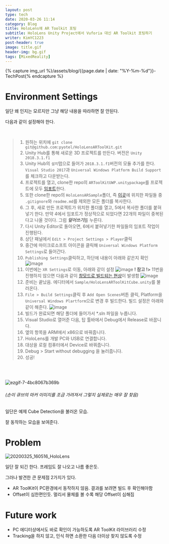 ```yaml
---
layout: post
type: tech
date: 2020-03-26 11:14
category: Blog
title: HoloLens에 AR Toolkit 포팅
subtitle: HoloLens Unity Project에서 Vuforia 대신 AR Toolkit 포팅하기
writer: KimYC1223
post-header: true
image: title.gif
header-img: bg.gif
tags: [MixedReality]
---
```


{% capture img_url %}/assets/blog/{{page.date | date: "%Y-%m-%d"}}-TechPost{% endcapture %}

# Environment Settings

일단 왜 인지는 모르지만 그냥 해당 내용을 따라하면 잘 안된다.

다음과 같이 설정해야 한다.

<Br>

> 1. 원하는 위치에 ```git clone git@github.com:pyotel/HoloLensARToolKit.git```
> 2. Unity Hub를 통해 새로운 3D 프로젝트를 만든다. 버전은 ```Unity 2018.3.1.f1```
> 3. Unity Hub의 ```설치```탭으로 들어가 ```2018.3.1.f1```버전의 모듈 추가를 한다. ```Visual Studio 2017```과 ```Universal Windows Platform Build Support```를 체크하고 다운받는다.
> 4. 프로젝트를 열고, clone한 repo의 ```ARToolKitUWP.unitypackage```를 프로젝트에 모두 [임포트](https://github.com/pyotel/HoloLensARToolKit/blob/master/ARToolKitUWP.unitypackage)한다.
> 5. 또한 clone한 repo의 ```HoloLensARSample```폴더, 즉 [이곳](https://github.com/pyotel/HoloLensARToolKit/tree/master/HoloLensARSample)에 위치한 파일들 중 ```.gitignore```와 ```readme.md```를 제외한 모든 폴더를 복사한다.
> 6. 그 후, 새로 만든 프로젝트가 위치한 폴더를 열고, 5에서 복사한 폴더를 붙혀넣기 한다. 만약 4에서 임포트가 정상적으로 되었다면 22개의 파일이 중복된다고 나올 것이다. 그럼 ***덮어쓰기***를 누른다.
> 7. 다시 Unity Editor로 돌아오면, 6에서 붙혀넣기한 파일들의 임포트 작업이 진행된다.
> 8. 상단 패널에서 ```Edit > Project Settings > Player```클릭
> 9. 중간에 마이크로소프트 아이콘을 클릭해 ```Universal Windows Platform Settings```로 들어간다.
> 10. ```Publishing Settings```클릭하고, 하단에 내용이 아래와 같은지 확인
> ![image](https://user-images.githubusercontent.com/40852277/77601309-bea6f880-6f4d-11ea-97e8-09ab3272fe30.png)
> 11. 이번에는 ```XR Settings```로 이동, 아래와 같이 설정
> ![image](https://user-images.githubusercontent.com/40852277/77601397-fdd54980-6f4d-11ea-8919-7f6c50537183.png)
> **! 참고 !>** 11번을 진행하지 않으면 다음과 같이 [창모드로 빌드되는 현상](https://stackoverflow.com/questions/56160563/unity-hololens-app-is-executed-as-windows-app-instead-of-ar)이 발생함
> ![image](https://user-images.githubusercontent.com/40852277/77601460-29f0ca80-6f4e-11ea-92c4-a85cd678a64c.png)
> 12. 준비는 끝났음. 에디터에서 ```Sample/HoloLensARToolKitCube.unity```를 불러온다.
> 13. ```File > Build Settings```클릭 후 ```Add Open Scenes```버튼 클릭, Platform을 ```Universal Windows Plartform```으로 변경 후 빌드한다. 빌드 설정은 아래와 같이 해준다.
> ![image](https://user-images.githubusercontent.com/40852277/77601759-f7939d00-6f4e-11ea-88b7-e7c5a506bfc1.png)
> 14. 빌드가 완료되면 해당 폴더에 들어가서 *.sln 파일을 누릅니다.
> 15. Visual Studio로 열어준 다음, 탑 툴바에서 Debug에서 Release로 바꿉니다.
> 16. 옆의 항목을 ARM에서 x86으로 바꿔줍니다.
> 17. HoloLens를 개발 PC와 USB로 연결합니다.
> 18. 대상을 로컬 컴퓨터에서 Device로 바꿔줍니다.
> 19. Debug > Start without debugging 을 눌러줍니다.
> 20. 성공!

<br><br>

![ezgif-7-4bc8067b369b](https://user-images.githubusercontent.com/40852277/77599810-4dfddd00-6f49-11ea-9513-c8af8fb1a006.gif)

###### (손이 큐브의 마커 이미지를 조금 가려져서 그렇지 실제로는 매우 잘 찾음)

일단은 예제 Cube Detection을 불러온 모습.

잘 동작하는 모습을 보여준다.

# Problem

![20200325_160516_HoloLens](https://user-images.githubusercontent.com/40852277/77601859-48a39100-6f4f-11ea-8ac4-80f53600dc55.jpg)

일단 잘 되긴 한다. 프레임도 잘 나오고 나름 좋은듯.

그러나 발견한 큰 문제점 2가지가 있다.

- AR ToolKit이 PC환경에서 동작하지 않음. 결과를 보려면 빌드 후 확인해야함
- Offset이 심한편인듯. 멀리서 물체를 볼 수록 해당 Offset이 심해짐



# Future work

- PC 에디터상에서도 바로 확인이 가능하도록 AR ToolKit 라이브러리 수정
- Tracking을 하지 않고, 인식 하면 소환한 다음 더이상 찾지 않도록 수정



<br>
<br>
<br>
